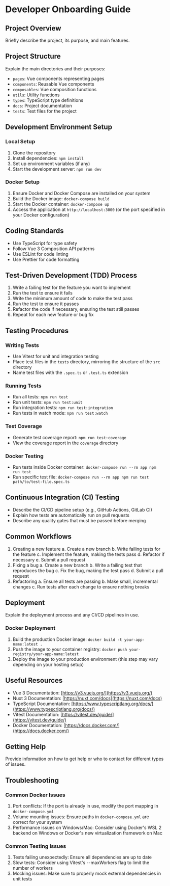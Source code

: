 # Developer Onboarding Guide

## Project Overview
Briefly describe the project, its purpose, and main features.

## Project Structure
Explain the main directories and their purposes:
- `pages`: Vue components representing pages
- `components`: Reusable Vue components
- `composables`: Vue composition functions
- `utils`: Utility functions
- `types`: TypeScript type definitions
- `docs`: Project documentation
- `tests`: Test files for the project

## Development Environment Setup
### Local Setup
1. Clone the repository
2. Install dependencies: `npm install`
3. Set up environment variables (if any)
4. Start the development server: `npm run dev`

### Docker Setup
1. Ensure Docker and Docker Compose are installed on your system
2. Build the Docker image: `docker-compose build`
3. Start the Docker container: `docker-compose up`
4. Access the application at `http://localhost:3000` (or the port specified in your Docker configuration)

## Coding Standards
- Use TypeScript for type safety
- Follow Vue 3 Composition API patterns
- Use ESLint for code linting
- Use Prettier for code formatting

## Test-Driven Development (TDD) Process
1. Write a failing test for the feature you want to implement
2. Run the test to ensure it fails
3. Write the minimum amount of code to make the test pass
4. Run the test to ensure it passes
5. Refactor the code if necessary, ensuring the test still passes
6. Repeat for each new feature or bug fix

## Testing Procedures
### Writing Tests
- Use Vitest for unit and integration testing
- Place test files in the `tests` directory, mirroring the structure of the `src` directory
- Name test files with the `.spec.ts` or `.test.ts` extension

### Running Tests
- Run all tests: `npm run test`
- Run unit tests: `npm run test:unit`
- Run integration tests: `npm run test:integration`
- Run tests in watch mode: `npm run test:watch`

### Test Coverage
- Generate test coverage report: `npm run test:coverage`
- View the coverage report in the `coverage` directory

### Docker Testing
- Run tests inside Docker container: `docker-compose run --rm app npm run test`
- Run specific test file: `docker-compose run --rm app npm run test path/to/test-file.spec.ts`

## Continuous Integration (CI) Testing
- Describe the CI/CD pipeline setup (e.g., GitHub Actions, GitLab CI)
- Explain how tests are automatically run on pull requests
- Describe any quality gates that must be passed before merging

## Common Workflows
1. Creating a new feature
   a. Create a new branch
   b. Write failing tests for the feature
   c. Implement the feature, making the tests pass
   d. Refactor if necessary
   e. Submit a pull request
2. Fixing a bug
   a. Create a new branch
   b. Write a failing test that reproduces the bug
   c. Fix the bug, making the test pass
   d. Submit a pull request
3. Refactoring
   a. Ensure all tests are passing
   b. Make small, incremental changes
   c. Run tests after each change to ensure nothing breaks

## Deployment
Explain the deployment process and any CI/CD pipelines in use.

### Docker Deployment
1. Build the production Docker image: `docker build -t your-app-name:latest .`
2. Push the image to your container registry: `docker push your-registry/your-app-name:latest`
3. Deploy the image to your production environment (this step may vary depending on your hosting setup)

## Useful Resources
- Vue 3 Documentation: [https://v3.vuejs.org/](https://v3.vuejs.org/)
- Nuxt 3 Documentation: [https://nuxt.com/docs](https://nuxt.com/docs)
- TypeScript Documentation: [https://www.typescriptlang.org/docs/](https://www.typescriptlang.org/docs/)
- Vitest Documentation: [https://vitest.dev/guide/](https://vitest.dev/guide/)
- Docker Documentation: [https://docs.docker.com/](https://docs.docker.com/)

## Getting Help
Provide information on how to get help or who to contact for different types of issues.

## Troubleshooting
### Common Docker Issues
1. Port conflicts: If the port is already in use, modify the port mapping in `docker-compose.yml`
2. Volume mounting issues: Ensure paths in `docker-compose.yml` are correct for your system
3. Performance issues on Windows/Mac: Consider using Docker's WSL 2 backend on Windows or Docker's new virtualization framework on Mac

### Common Testing Issues
1. Tests failing unexpectedly: Ensure all dependencies are up to date
2. Slow tests: Consider using Vitest's --maxWorkers flag to limit the number of workers
3. Mocking issues: Make sure to properly mock external dependencies in unit tests
